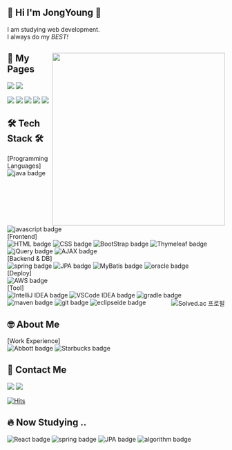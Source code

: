 <p>
  
## 👋 Hi I'm JongYoung 👋
I am studying web development.<br>
I always do my *BEST!*
</p>
<div>
<img width="400px" align="right" src="https://user-images.githubusercontent.com/104367020/211695791-1191e49f-e7e7-4a0a-b242-660522cf9155.gif"/>
  
  ## 📄 My Pages 
  
<a href="https://eric-jongyoung.github.io/profile/"><img src="https://img.shields.io/badge/-My_WebSite-%23F7DF1E?style=flat-square&logo=codenewbie&logoColor=white&color=3c679e"/></a>
<a href="https://tidy-sign-ca6.notion.site/8340f646c1fe47b8aebd3e5dbbb42203"><img src="https://img.shields.io/badge/-Notion-%23F7DF1E?style=flat-square&logo=notion&logoColor=white&color=000000"/></a>
  
<a href="https://www.instagram.com/jong._.0/"><img src="https://img.shields.io/badge/-Instagram-%23F7DF1E?style=flat-square&logo=instagram&logoColor=white&color=E4405F"/></a>
<a href="https://velog.io/@fgh1937"><img src="https://img.shields.io/badge/-Tech_blog-%23F7DF1E?style=flat-square&logo=velog&logoColor=white&color=20C997"/></a>
<a href="https://www.linkedin.com/in/jongyoung-ko"><img src="https://img.shields.io/badge/-linkedIn-%23F7DF1E?style=flat-square&logo=linkedin&logoColor=white&color=0A66C2"/></a>
<a href="http://43.201.22.32:8080/"><img src="https://img.shields.io/badge/-Jambo-%23F7DF1E?style=flat-square&logo=semantic web&logoColor=white&color=f6d954"/></a> 
<a href="https://just09.tistory.com/"><img src="https://img.shields.io/badge/-Blog-%23F7DF1E?style=flat-square&logo=tistory&logoColor=white&color=000000"/></a>  
  
 
  
</p>
<p>

## 🛠️ Tech Stack 🛠️
  
[Programming Languages] <br>
![java badge](https://img.shields.io/badge/-JAVA-%23F7DF1E?style=flat-square&logo=buymeacoffee&logoColor=white&color=3c679e)
![javascript badge](https://img.shields.io/badge/-JAVASCRIPT-%23F7DF1E?style=flat-square&logo=javascript&logoColor=white&color=f2df3a)<br>
[Frontend]<br>
![HTML badge](https://img.shields.io/badge/-HTML5-%23F7DF1E?style=flat-square&logo=html5&logoColor=white&color=d1512b)
![CSS badge](https://img.shields.io/badge/-CSS3-%23F7DF1E?style=flat-square&logo=css3&logoColor=white&color=2b62aa)
![BootStrap badge](https://img.shields.io/badge/-BootStrap-%23F7DF1E?style=flat-square&logo=bootstrap&logoColor=white&color=6a45a6)
![Thymeleaf badge](https://img.shields.io/badge/-Thymeleaf-%23F7DF1E?style=flat-square&logo=thymeleaf&logoColor=white&color=005F0F)
![jQuery badge](https://img.shields.io/badge/-jQuery-%23F7DF1E?style=flat-square&logo=jquery&logoColor=white&color=0769AD)
![AJAX badge](https://img.shields.io/badge/-AJAX-%23F7DF1E?style=flat-square&color=4e575d)<br>
[Backend & DB]<br>
![spring badge](https://img.shields.io/badge/-Spring-%23F7DF1E?style=flat-square&logo=spring&logoColor=white&color=94c42b)
![JPA badge](https://img.shields.io/badge/-JPA-%23F7DF1E?style=flat-square&color=4e575d)
![MyBatis badge](https://img.shields.io/badge/-MyBatis-%23F7DF1E?style=flat-square&color=b92513)
![oracle badge](https://img.shields.io/badge/-Oracle-%23F7DF1E?style=flat-square&logo=oracle&logoColor=white&color=e62e18)
<br>
[Deploy] <br>
![AWS badge](https://img.shields.io/badge/-AWS_EC2-%23F7DF1E?style=flat-square&logo=amazonaws&logoColor=white&color=232F3E)<br>
[Tool]<br>
![IntelliJ IDEA badge](https://img.shields.io/badge/-IntelliJ_IDEA-%23F7DF1E?style=flat-square&logo=intellijidea&logoColor=white&color=02303A)
![VSCode IDEA badge](https://img.shields.io/badge/-Visual_Studio_Code-%23F7DF1E?style=flat-square&logo=visualstudiocode&logoColor=white&color=007ACC)
![gradle badge](https://img.shields.io/badge/-Gradle-%23F7DF1E?style=flat-square&logo=gradle&logoColor=white&color=02303A)
![maven badge](https://img.shields.io/badge/-Maven-%23F7DF1E?style=flat-square&logo=apachemaven&logoColor=white&color=C71A36)
![git badge](https://img.shields.io/badge/-Git-%23F7DF1E?style=flat-square&logo=git&logoColor=white&color=F05032)
![eclipseide badge](https://img.shields.io/badge/-Eclipse-%23F7DF1E?style=flat-square&logo=eclipseide&logoColor=white&color=2C2255)
<a href="https://solved.ac/profile/fgh1937">
  <img align="right" src="https://camo.githubusercontent.com/8059929920dcbba8c47d8ed320606efcbbf6070b6f1ea24daf731c2ec971bfd4/687474703a2f2f6d617a617373756d6e6964612e7774662f6170692f76322f67656e65726174655f62616467653f626f6a3d66676831393337" alt="Solved.ac 프로필" data-canonical-src="http://mazassumnida.wtf/api/v2/generate_badge?boj=fgh1937" style="max-width: 100%;">
  </a> 
</p>
<p>

## 🤓 About Me 
[Work Experience] <br>
![Abbott badge](https://img.shields.io/badge/-Abbott-%23F7DF1E?style=flat-square&logo=abbott&logoColor=white&color=008FC7)
![Starbucks badge](https://img.shields.io/badge/-UK_Starbucks-%23F7DF1E?style=flat-square&logo=starbucks&logoColor=white&color=006241)<br>
<!-- [![Solved.ac 프로필](http://mazassumnida.wtf/api/v2/generate_badge?boj=fgh1937)](https://solved.ac/fgh1937) -->
</p>
<p>

## 📮 Contact Me
  
<a href="mailto:fgh1937@gmail.com"><img src="https://img.shields.io/badge/-gmail-%23F7DF1E?style=flat-square&logo=gmail&logoColor=white&color=EA4335"/></a>
<a href="https://www.instagram.com/jong._.0/"><img src="https://img.shields.io/badge/-DM-%23F7DF1E?style=flat-square&logo=instagram&logoColor=white&color=E4405F"/></a>
<p>
  
[![Hits](https://hits.seeyoufarm.com/api/count/incr/badge.svg?url=https%3A%2F%2Fgithub.com%2FEric-JongYoung&count_bg=%2379C83D&title_bg=%23555555&icon=&icon_color=%23E7E7E7&title=hits&edge_flat=false)](https://hits.seeyoufarm.com)
 </p>
 </div>
  
 ## 🔥 Now Studying ..
 ![React badge](https://img.shields.io/badge/-React-%23F7DF1E?style=flat-square&logo=react&logoColor=white&color=61DAFB)
 ![spring badge](https://img.shields.io/badge/-Spring-%23F7DF1E?style=flat-square&logo=spring&logoColor=white&color=94c42b)
![JPA badge](https://img.shields.io/badge/-JPA-%23F7DF1E?style=flat-square&color=4e575d)
![algorithm badge](https://img.shields.io/badge/-algorithm-%23F7DF1E?style=flat-square&color=35BDB2)
